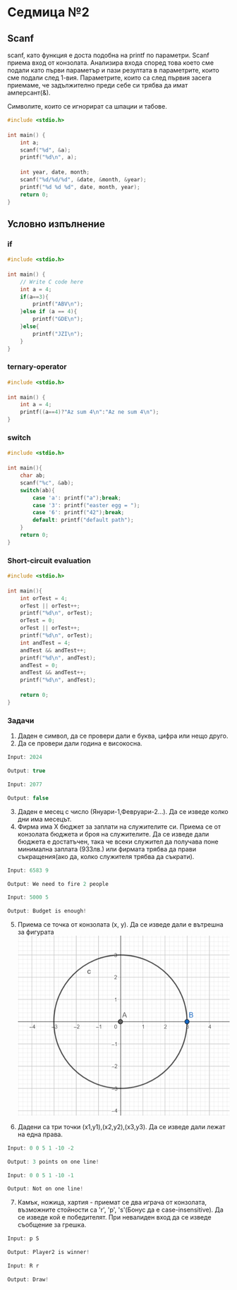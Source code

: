# Седмица №2

## Scanf

scanf, като функция е доста подобна на printf по параметри. Scanf приема вход от конзолата.
Анализира входа според това което сме подали като първи параметър и пази резултата в параметрите, които сме подали след 1-вия.
Параметрите, които са след първия засега приемаме, че задължително преди себе си трябва да имат амперсант(&).

Символите, които се игнорират са шпации и табове.

```C
#include <stdio.h>

int main() {
    int a;
    scanf("%d", &a);
    printf("%d\n", a);

    int year, date, month;
    scanf("%d/%d/%d", &date, &month, &year);
    printf("%d %d %d", date, month, year);
    return 0;
}
```

## Условно изпълнение

### if

```C
#include <stdio.h>

int main() {
    // Write C code here
    int a = 4;
    if(a==3){
        printf("ABV\n");
    }else if (a == 4){
        printf("GDE\n");
    }else{
        printf("JZI\n");
    }
}
```

### ternary-operator

```C
#include <stdio.h>

int main() {
    int a = 4;
    printf((a==4)?"Az sum 4\n":"Az ne sum 4\n");
}
```

### switch

```C
#include <stdio.h>

int main(){
    char ab;
    scanf("%c", &ab);
    switch(ab){
        case 'a': printf("a");break;
        case '3': printf("easter egg = ");
        case '6': printf("42");break;
        default: printf("default path");
    }
    return 0;
}
```

### Short-circuit evaluation

```C
#include <stdio.h>

int main(){
    int orTest = 4;
    orTest || orTest++;
    printf("%d\n", orTest);
    orTest = 0;
    orTest || orTest++;
    printf("%d\n", orTest);
    int andTest = 4;
    andTest && andTest++;
    printf("%d\n", andTest);
    andTest = 0;
    andTest && andTest++;
    printf("%d\n", andTest);

    return 0;
}
```

### Задачи

1. Даден е символ, да се провери дали е буква, цифра или нещо друго.
2. Да се провери дали година е високосна.

```c
Input: 2024
```

```c
Output: true
```

```c
Input: 2077
```

```c
Output: false
```

3. Даден е месец с число (Януари-1,Февруари-2...). Да се изведе колко дни има месецът.
4. Фирма има X бюджет за заплати на служителите си. Приема се от конзолата бюджета и броя на служителите. Да се изведе дали бюджета е достатъчен, така че всеки служител да получава поне минимална заплата (933лв.) или фирмата трябва да прави съкращения(ако да, колко служителя трябва да съкрати).

```c
Input: 6583 9
```

```c
Output: We need to fire 2 people
```

```c
Input: 5000 5
```

```c
Output: Budget is enough!
```

5. Приема се точка от конзолата (x, y). Да се изведе дали е вътрешна за фигурата
   ![circle](images/circle.png)

6. Дадени са три точки (x1,y1),(x2,y2),(x3,y3). Да се изведе дали лежат на една права.

```c
Input: 0 0 5 1 -10 -2
```

```c
Output: 3 points on one line!
```

```c
Input: 0 0 5 1 -10 -1
```

```c
Output: Not on one line!
```

7. Камък, ножица, хартия - приемат се два играча от конзолата, възможните стойности са 'r', 'p', 's'(Бонус да е case-insensitive). Да се изведе кой е победителят. При невалиден вход да се изведе съобщение за грешка.

```c
Input: p S
```

```c
Output: Player2 is winner!
```

```C
Input: R r
```

```C
Output: Draw!
```
